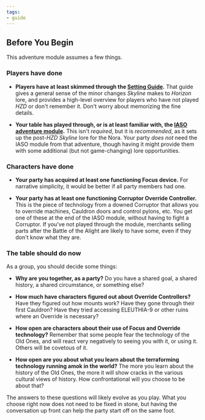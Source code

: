 ```yaml
---
tags:
- guide
---
```


## Before You Begin

This adventure module assumes a few things.

### Players have done

* **Players have at least skimmed through the [Setting Guide](../../guide/setting).**
  That guide gives a general sense of the minor changes _Skyline_ makes to _Horizon_ lore, and provides a high-level overview for players who have not played _HZD_ or don't remember it.
  Don't worry about memorizing the fine details.

* **Your table has played through, or is at least familiar with, the [IASO adventure module](../iaso).**
  This isn't _required_, but it is _recommended_, as it sets up the post-_HZD_ _Skyline_ lore for the Nora.
  Your party _does not_ need the IASO module from that adventure, though having it might provide them with some additional (but not game-changing) lore opportunities.

### Characters have done

* **Your party has acquired at least one functioning Focus device.**
  For narrative simplicity, it would be better if all party members had one.

* **Your party has at least one functioning Corruptor Override Controller.**
  This is the piece of technology from a downed Corruptor that allows you to override machines, Cauldron doors and control pylons, etc.
  You get one of these at the end of the IASO module, without having to fight a Corruptor.
  If you've not played through the module, merchants selling parts after the Battle of the Alight are likely to have some, even if they don't know what they are.

### The table should do now

As a group, you should decide some things:

* **Why are you together, as a party?**
  Do you have a shared goal, a shared history, a shared circumstance, or something else?

* **How much have characters figured out about Override Controllers?**
  Have they figured out how mounts work?
  Have they gone through their first Cauldron?
  Have they tried accessing ELEUTHIA-9 or other ruins where an Override is necessary?

* **How open are characters about their use of Focus and Override technology?**
  Remember that some people fear the technology of the Old Ones, and will react very negatively to seeing you with it, or using it.
  Others will be covetous of it.

* **How open are you about what you learn about the terraforming technology running amok in the world?**
  The more you learn about the history of the Old Ones, the more it will show cracks in the various cultural views of history.
  How confrontational will you choose to be about that?

The answers to these questions will likely evolve as you play.
What you choose right now does not need to be fixed in stone, but having the conversation up front can help the party start off on the same foot.
